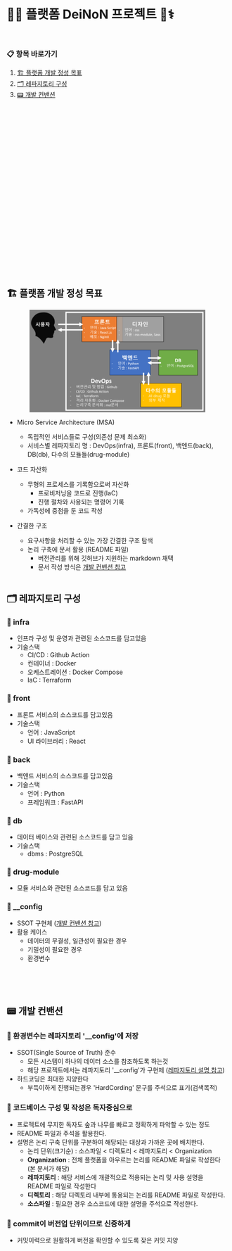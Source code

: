 # 🤖🧠 플랫폼 DeiNoN 프로젝트 🧬⚕️
<br>

### 📋 항목 바로가기
1. [🏗️ 플랫폼 개발 정성 목표](#-플랫폼-개발-정성-목표)
2. [🗂 레파지토리 구성](#-레파지토리-구성)
3. [📟 개발 컨밴션](#-개발-컨밴션)
<br><br><br>
<br><br><br>
<br><br><br>
<br><br><br>
<br><br><br>
<br><br><br>
<br><br><br>
<br><br><br>


## 🏗️ 플랫폼 개발 정성 목표

<img src="./assets/msa.png" width="400" style="display: block; margin: auto;" />

- Micro Service Architecture (MSA)
    - 독립적인 서비스들로 구성(의존성 문제 최소화)
    - 서비스별 레파지토리 명 : DevOps(infra), 프론트(front), 백엔드(back), DB(db), 다수의 모듈들(drug-module)
- 코드 자산화
    - 무형의 프로세스를 기록함으로써 자산화
        - 프로비저닝을 코드로 진행(IaC)
        - 진행 절차와 사용되는 명령어 기록
    - 가독성에 중점을 둔 코드 작성


- 간결한 구조
    - 요구사항을 처리할 수 있는 가장 간결한 구조 탐색 
    - 논리 구축에 문서 활용 (README 파일)
        - 버전관리를 위해 깃허브가 지원하는 markdown 채택
        - 문서 작성 방식은 [개발 컨밴션 참고](-코드베이스는-독자-중점적으로-구성-및-작성)
<br><br>

## 🗂 레파지토리 구성
### 🔸 infra
- 인프라 구성 및 운영과 관련된 소스코드를 담고있음
- 기술스택
    - CI/CD : Github Action 
    - 컨테이너 : Docker
    - 오케스트레이션 : Docker Compose
    - IaC : Terraform

### 🔸 front
- 프론트 서비스의 소스코드를 담고있음
- 기술스택
    - 언어 : JavaScript
    - UI 라이브러리 : React

### 🔸 back 
- 백앤드 서비스의 소스코드를 담고있음
- 기술스택
    - 언어 : Python
    - 프레임워크 : FastAPI

### 🔸 db
- 데이터 베이스와 관련된 소스코드를 담고 있음
- 기술스택
  - dbms : PostgreSQL

### 🔸 drug-module
- 모듈 서비스와 관련된 소스코드를 담고 있음

### 🔸 __config
- SSOT 구현체 ([개발 컨밴션 참고](#-환경변수는-'__config'-레파지토리에-저장한다))
- 활용 케이스
    - 데이터의 무결성, 일관성이 필요한 경우
    - 기밀성이 필요한 경우
    - 환경변수

<br><br><br>

## 📟 개발 컨밴션
### 🔹 환경변수는 레파지토리 '__config'에 저장
- SSOT(Single Source of Truth) 준수
    - 모든 시스템이 하나의 데이터 소스를 참조하도록 하는것
    - 해당 프로젝트에서는 레파지토리 '__config'가 구현체 ([레파지토리 설명 참고](#-__config))
- 하드코딩은 최대한 지양한다
    - 부득이하게 진행되는경우 'HardCording' 문구를 주석으로 표기(검색목적)


### 🔹 코드베이스 구성 및 작성은 독자중심으로
- 프로젝트에 무지한 독자도 숲과 나무를 빠르고 정확하게 파악할 수 있는 정도
- README 파일과 주석을 활용한다.
- 설명은 논리 구축 단위를 구분하여 해당되는 대상과 가까운 곳에 배치한다.
    - 논리 단위(크기순) : 소스파일 < 디렉토리 < 레파지토리 < Organization
    - **Organization** : 전체 플랫폼을 아우르는 논리를 README 파일로 작성한다(본 문서가 해당)
    - **레파지토리** : 해당 서비스에 개괄적으로 적용되는 논리 및 사용 설명을 README 파일로 작성한다
    - **디렉토리** : 해당 디렉토리 내부에 통용되는 논리를 README 파일로 작성한다.
    - **소스파일** : 필요한 경우 소스코드에 대한 설명을 주석으로 작성한다. 

### 🔹 commit이 버전업 단위이므로 신중하게
- 커밋이력으로 원활하게 버전을 확인할 수 있도록 잦은 커밋 지양


<br><br>